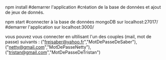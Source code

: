 npm install 
#demarrer l'application
#création de la  base de données et ajout de jeux de donnés.

npm start
#connecter à la base de données mongoDB sur localhost:27017/
#demarrer l'application sur localhost:3000/

vous pouvez vous connecter en ultilisant l'un des couples (mail, mot de passe) suivants :
("frejsaber@yahoo.fr","MotDePasseDeSaber"),
("netty@gmail.com","MotDePasseNetty"),
("tristan@gmail.com","MotDePasseDeTristan")